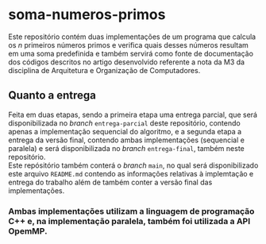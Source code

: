 # soma-numeros-primos

  Este repositório contém duas implementações de um programa que calcula os _n_ primeiros números primos e verifica quais desses números resultam em uma soma predefinida e também servirá como fonte de documentação dos códigos descritos no artigo desenvolvido referente a nota da M3 da disciplina de Arquitetura e Organização de Computadores.

## Quanto a entrega
  Feita em duas etapas, sendo a primeira etapa uma entrega parcial, que será disponibilizada no _branch_ ```entrega-parcial``` deste repositório, contendo apenas a implementação sequencial do algoritmo, e a segunda etapa a entrega da versão final, contendo ambas implementações (sequencial e paralela) e será disponibilizada no _branch_ ```entrega-final```, também neste repositório.  
  Este repósitório também conterá o _branch_ ```main```, no qual será disponibilizado este arquivo ```README.md``` contendo as informações relativas à implemtação e entrega do trabalho além de também conter a versão final das implementações.

### Ambas implementações utilizam a linguagem de programação C++ e, na implementação paralela, também foi utilizada a API OpemMP.
